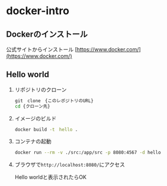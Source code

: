 # docker-intro

## Dockerのインストール

公式サイトからインストール
[https://www.docker.com/](https://www.docker.com/)

## Hello world

1. リポジトリのクローン
    
    ```bash
    git　clone　{このレポジトリのURL}
    cd {クローン先}
    ```
    
2. イメージのビルド
    
    ```bash
    docker build -t　hello .
    ```
    
3. コンテナの起動
    
    ```bash
    docker run --rm -v ./src:/app/src -p 8080:4567 -d hello
    ```
    
4. ブラウザで`http://localhost:8080/`にアクセス
    
    Hello worldと表示されたらOK
